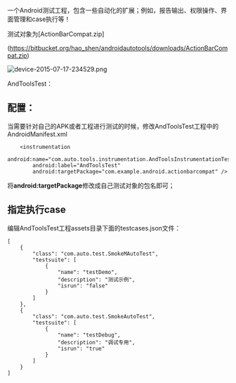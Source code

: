 一个Android测试工程，包含一些自动化的扩展；例如，报告输出、权限操作、界面管理和case执行等！

测试对象为[ActionBarCompat.zip]

(https://bitbucket.org/hao_shen/androidautotools/downloads/ActionBarCompat.zip)


![device-2015-07-17-234529.png](https://bitbucket.org/repo/nra7pB/images/2035407010-device-2015-07-17-234529.png)

AndToolsTest：



## 配置： ##
当需要针对自己的APK或者工程进行测试的时候，修改AndToolsTest工程中的AndroidManifest.xml

```
    <instrumentation
        android:name="com.auto.tools.instrumentation.AndToolsInstrumentationTestRunner"
        android:label="AndToolsTest"
        android:targetPackage="com.example.android.actionbarcompat" />

```
将**android:targetPackage**修改成自己测试对象的包名即可；

## 指定执行case ##
编辑AndToolsTest工程assets目录下面的testcases.json文件：

```
[
    {
        "class": "com.auto.test.SmokeMAutoTest",
        "testsuite": [
            {
                "name": "testDemo",
                "description": "测试示例",
                "isrun": "false"
            }
        ]
    },
    {
        "class": "com.auto.test.SmokeAutoTest",
        "testsuite": [
            {
                "name": "testDebug",
                "description": "调试专用",
                "isrun": "true"
            }
        ]
    }
]


```